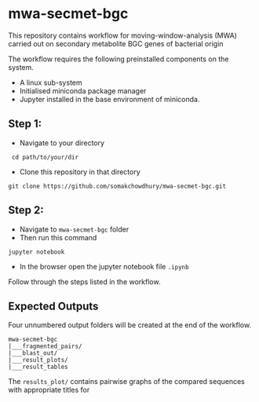 # mwa-secmet-bgc
This repository contains workflow for moving-window-analysis (MWA) carried out on secondary metabolite BGC genes of bacterial origin

The workflow requires the following preinstalled components on the system.

 - A linux sub-system
 - Initialised miniconda package manager
 - Jupyter installed in the base environment of miniconda.

## Step 1:

- Navigate to your directory
```
 cd path/to/your/dir 
``` 
- Clone this repository in that directory
```
git clone https://github.com/somakchowdhury/mwa-secmet-bgc.git 
```

## Step 2: 

- Navigate to `mwa-secmet-bgc` folder
- Then run this command
```
jupyter notebook
```
- In the browser open the jupyter notebook file `.ipynb`

Follow through the steps listed in the workflow. 

## Expected Outputs

Four unnumbered output folders will be created at the end of the workflow.

```
mwa-secmet-bgc
|___fragmented_pairs/
|___blast_out/
|___result_plots/
|___result_tables
```

The `results_plot/` contains pairwise graphs of the compared sequences with appropriate titles for 
<!--stackedit_data:
eyJoaXN0b3J5IjpbLTkyODE0MzIyNSwtNDM4NTg0OTAxLC0yND
AyMDk3N119
-->